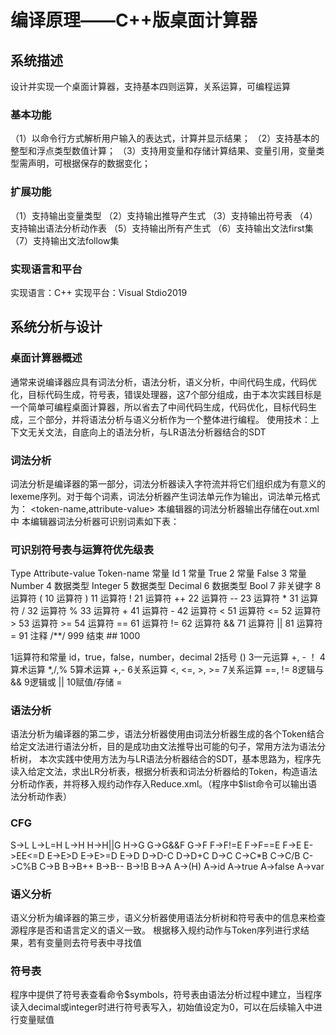# 编译原理——C++版桌面计算器
## 系统描述
设计并实现一个桌面计算器，支持基本四则运算，关系运算，可编程运算
### 基本功能
（1）以命令行方式解析用户输入的表达式，计算并显示结果；
（2）支持基本的整型和浮点类型数值计算；
（3）支持用变量和存储计算结果、变量引用，变量类型需声明，可根据保存的数据变化；
### 扩展功能
（1）支持输出变量类型
（2）支持输出推导产生式
（3）支持输出符号表
（4）支持输出语法分析动作表
（5）支持输出所有产生式
（6）支持输出文法first集
（7）支持输出文法follow集
### 实现语言和平台
实现语言：C++
实现平台：Visual Stdio2019
## 系统分析与设计
### 桌面计算器概述
通常来说编译器应具有词法分析，语法分析，语义分析，中间代码生成，代码优化，目标代码生成，符号表，错误处理器，这7个部分组成，由于本次实践目标是一个简单可编程桌面计算器，所以省去了中间代码生成，代码优化，目标代码生成，三个部分，并将语法分析与语义分析作为一个整体进行编程。
使用技术：上下文无关文法，自底向上的语法分析，与LR语法分析器结合的SDT
### 词法分析
词法分析是编译器的第一部分，词法分析器读入字符流并将它们组织成为有意义的lexeme序列。对于每个词素，词法分析器产生词法单元作为输出，词法单元格式为：
	<token-name,attribute-value>
本编辑器的词法分析器输出存储在out.xml中
本编辑器词法分析器可识别词素如下表：
### 可识别符号表与运算符优先级表
Type	Attribute-value	Token-name
常量	Id	1
常量	True	2
常量	False	3
常量	Number	4
数据类型	Integer	5
数据类型	Decimal	6
数据类型	Bool	7
非关键字		8
运算符	(	10
运算符	)	11
运算符	!	21
运算符	++	22
运算符	--	23
运算符	*	31
运算符	/	32
运算符	%	33
运算符	+	41
运算符	-	42
运算符	<	51
运算符	<=	52
运算符	>	53
运算符	>=	54
运算符	==	61
运算符	!=	62
运算符	&&	71
运算符	||	81
运算符	=	91
注释	/**/	999
结束	##	1000


1运算符和常量	id，true，false，number，decimal
2括号	()
3一元运算	+, - ！
4算术运算	*,/,%
5算术运算	+,-
6关系运算	<, <=, >, >=
7关系运算	==, !=
8逻辑与	&&
9逻辑或	||
10赋值/存储	=
### 语法分析
语法分析为编译器的第二步，语法分析器使用由词法分析器生成的各个Token结合给定文法进行语法分析，目的是成功由文法推导出可能的句子，常用方法为语法分析树，
本次实践中使用方法为与LR语法分析器结合的SDT，基本思路为，程序先读入给定文法，求出LR分析表，根据分析表和词法分析器给的Token，构造语法分析动作表，并将移入规约动作存入Reduce.xml。（程序中$list命令可以输出语法分析动作表）

### CFG
S->L
L->L=H
L->H
H->H||G
H->G
G->G&&F
G->F
F->F!=E
F->F==E
F->E
E->E<D
E->E<=D
E->E>D
E->E>=D
E->D
D->D-C
D->D+C
D->C
C->C*B
C->C/B
C->C%B
C->B
B->B++
B->B--
B->!B
B->A
A->(H)
A->id
A->true
A->false
A->var
### 语义分析
语义分析为编译器的第三步，语义分析器使用语法分析树和符号表中的信息来检查源程序是否和语言定义的语义一致。
根据移入规约动作与Token序列进行求结果，若有变量则去符号表中寻找值
### 符号表
程序中提供了符号表查看命令$symbols，符号表由语法分析过程中建立，当程序读入decimal或integer时进行符号表写入，初始值设定为0，可以在后续输入中进行变量赋值

